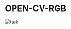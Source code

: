# OPEN-CV-RGB

![task](https://user-images.githubusercontent.com/57351631/188269201-dc2eb4e6-ed0d-4c61-81d1-f5e88d918835.gif)
